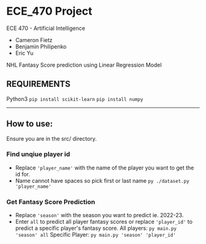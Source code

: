 # ECE_470 Project #
ECE 470 - Artificial Intelligence
* Cameron Fietz
* Benjamin Philipenko
* Eric Yu

NHL Fantasy Score prediction using Linear Regression Model

## REQUIREMENTS
Python3
`pip install scikit-learn`
`pip install numpy`

----

## How to use:
Ensure you are in the src/ directory.

### Find unqiue player id
- Replace `'player_name'` with the name of the player you want to get the id for.
- Name cannot have spaces so pick first or last name 
`py ./dataset.py 'player_name'` 

### Get Fantasy Score Prediction 
- Replace `'season'` with the season you want to predict ie. 2022-23. 
- Enter `all` to predict all player fantasy scores or replace `'player_id'` to predict a specific player's fantasy score.
All players: `py main.py 'season' all`
Specific Player: `py main.py 'season' 'player_id'`